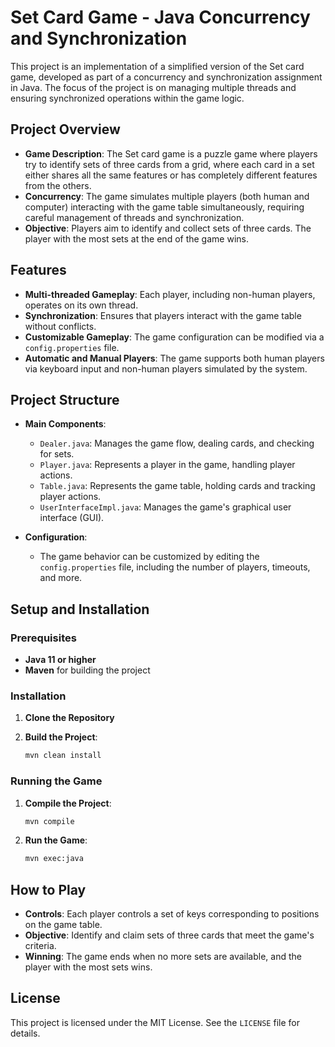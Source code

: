 # Set Card Game - Java Concurrency and Synchronization

This project is an implementation of a simplified version of the Set card game, developed as part of a concurrency and synchronization assignment in Java. The focus of the project is on managing multiple threads and ensuring synchronized operations within the game logic.

## Project Overview

- **Game Description**: The Set card game is a puzzle game where players try to identify sets of three cards from a grid, where each card in a set either shares all the same features or has completely different features from the others.
- **Concurrency**: The game simulates multiple players (both human and computer) interacting with the game table simultaneously, requiring careful management of threads and synchronization.
- **Objective**: Players aim to identify and collect sets of three cards. The player with the most sets at the end of the game wins.

## Features

- **Multi-threaded Gameplay**: Each player, including non-human players, operates on its own thread.
- **Synchronization**: Ensures that players interact with the game table without conflicts.
- **Customizable Gameplay**: The game configuration can be modified via a `config.properties` file.
- **Automatic and Manual Players**: The game supports both human players via keyboard input and non-human players simulated by the system.

## Project Structure

- **Main Components**:
  - `Dealer.java`: Manages the game flow, dealing cards, and checking for sets.
  - `Player.java`: Represents a player in the game, handling player actions.
  - `Table.java`: Represents the game table, holding cards and tracking player actions.
  - `UserInterfaceImpl.java`: Manages the game's graphical user interface (GUI).
  
- **Configuration**:
  - The game behavior can be customized by editing the `config.properties` file, including the number of players, timeouts, and more.

## Setup and Installation

### Prerequisites

- **Java 11 or higher**
- **Maven** for building the project

### Installation

1. **Clone the Repository**

2. **Build the Project**:
   ```bash
   mvn clean install
   ```

### Running the Game

1. **Compile the Project**:
   ```bash
   mvn compile
   ```

2. **Run the Game**:
   ```bash
   mvn exec:java
   ```

## How to Play

- **Controls**: Each player controls a set of keys corresponding to positions on the game table.
- **Objective**: Identify and claim sets of three cards that meet the game's criteria.
- **Winning**: The game ends when no more sets are available, and the player with the most sets wins.

## License

This project is licensed under the MIT License. See the `LICENSE` file for details.
